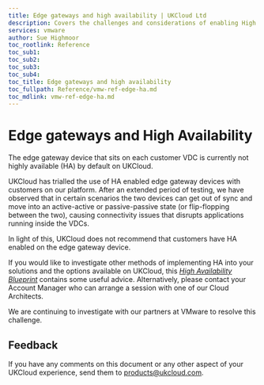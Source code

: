 ```yaml
---
title: Edge gateways and high availability | UKCloud Ltd
description: Covers the challenges and considerations of enabling High availability (HA) on the edge gateway devices
services: vmware
author: Sue Highmoor
toc_rootlink: Reference
toc_sub1: 
toc_sub2:
toc_sub3:
toc_sub4:
toc_title: Edge gateways and high availability
toc_fullpath: Reference/vmw-ref-edge-ha.md
toc_mdlink: vmw-ref-edge-ha.md
---
```


# Edge gateways and High Availability

The edge gateway device that sits on each customer VDC is currently not highly available (HA) by default on UKCloud.

UKCloud has trialled the use of HA enabled edge gateway devices with customers on our platform. After an extended period of testing, we have observed that in certain scenarios the two devices can get out of sync and move into an active-active or passive-passive state (or flip-flopping between the two), causing connectivity issues that disrupts applications running inside the VDCs.

In light of this, UKCloud does not recommend that customers have HA enabled on the edge gateway device.

If you would like to investigate other methods of implementing HA into your solutions and the options available on UKCloud, this [*High Availability Blueprint*](https://ukcloud.com/wp-content/uploads/2016/07/UKCloud_Blueprint_UKC-GEN-101_High-Availability-and-Disaster-Recovery-Options.pdf) contains some useful advice. Alternatively, please contact your Account Manager who can arrange a session with one of our Cloud Architects.

We are continuing to investigate with our partners at VMware to resolve this challenge.

## Feedback

If you have any comments on this document or any other aspect of your UKCloud experience, send them to <products@ukcloud.com>.